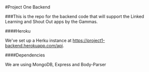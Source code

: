 #Project One Backend

###This is the repo for the backend code that will support the Linked Learning and Shout Out apps by the Gammas.

####Heroku

We've set up a Herku instance at https://project1-backend.herokuapp.com/api. 

####Dependencies

We are using MongoDB, Express and Body-Parser